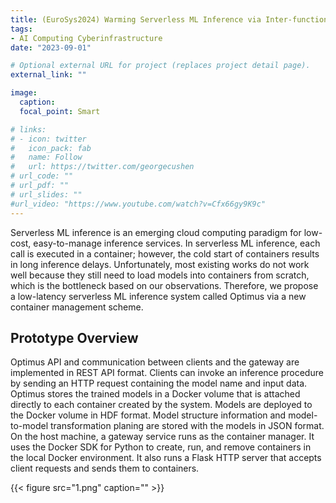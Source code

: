 ```yaml
---
title: (EuroSys2024) Warming Serverless ML Inference via Inter-function Model Transformation
tags:
- AI Computing Cyberinfrastructure
date: "2023-09-01"

# Optional external URL for project (replaces project detail page).
external_link: ""

image:
  caption: 
  focal_point: Smart

# links:
# - icon: twitter
#   icon_pack: fab
#   name: Follow
#   url: https://twitter.com/georgecushen
# url_code: ""
# url_pdf: ""
# url_slides: ""
#url_video: "https://www.youtube.com/watch?v=Cfx66gy9K9c"
---
```


Serverless ML inference is an emerging cloud computing paradigm for low-cost, easy-to-manage inference services. In serverless ML inference, each call is executed in a container; however, the cold start of containers results in long inference delays. Unfortunately, most existing works do not work well because they still need to load models into containers from scratch, which is the bottleneck based on our observations. Therefore, we propose a low-latency serverless ML inference system called Optimus via a new container management scheme.

## Prototype Overview

Optimus API and communication between clients and the gateway are implemented in REST API format. Clients can invoke an inference procedure by sending an HTTP request containing the model name and input data. Optimus stores the trained models in a Docker volume that is attached directly to each container created by the system. Models are deployed to the Docker volume in HDF format. Model structure information and model-to-model transformation planing are stored with the models in JSON format. On the host machine, a gateway service runs as the container manager. It uses the Docker SDK for Python to create, run, and remove containers in the local Docker environment. It also runs a Flask HTTP server that accepts client requests and sends them to containers.

{{< figure src="1.png" caption="" >}}